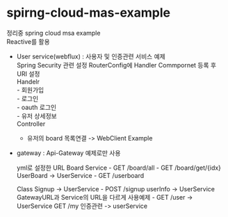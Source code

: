 # spirng-cloud-mas-example
정리중
spring cloud msa example<br/>
Reactive를 활용<br/>


+ User service(webflux) : 사용자 및 인증관련 서비스 예제<br/>
Spring Security 관련 설정
RouterConfig에 Handler Commpornet 등록 후 URI 설정<br/>
 Handelr<br/>
      - 회원가입<br/>
      - 로그인<br/>
      - oauth 로그인<br/>
      - 유저 상세정보<br/>
 Controller<br/>
    - 유저의 board 목록연결 -> WebClient Example<br/>
    
    
+ gateway  : Api-Gateway 예제로만 사용<br/>

    yml로 설정한 URL
      Board Service 
        - GET /board/all
        - GET /board/get/{idx}
      UserBoard -> UserService
        - GET /userboard
        
   Class
     Signup  -> UserService
       - POST /signup
     userInfo -> UserService GatewayURL과 Service의 URL을 다르게 사용예제
       - GET /user   -> UserService GET /my
     인증관련 -> userService
     
     
 
